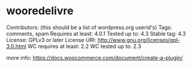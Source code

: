 # wooredelivre
Contributors: (this should be a list of wordpress.org userid's)
Tags: comments, spam
Requires at least: 4.0.1
Tested up to: 4.3
Stable tag: 4.3
License: GPLv3 or later License
URI: http://www.gnu.org/licenses/gpl-3.0.html
WC requires at least: 2.2
WC tested up to: 2.3

more info: https://docs.woocommerce.com/document/create-a-plugin/


